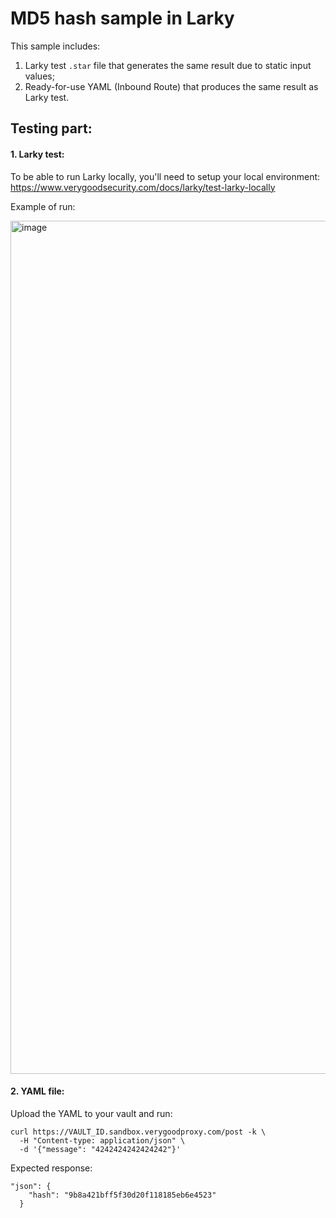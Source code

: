 # MD5 hash sample in Larky

This sample includes:
1. Larky test `.star` file that generates the same result due to static input values;
2. Ready-for-use YAML (Inbound Route) that produces the same result as Larky test.

## Testing part:

#### 1. Larky test:

To be able to run Larky locally, you'll need to setup your local environment:
https://www.verygoodsecurity.com/docs/larky/test-larky-locally

Example of run:

<img width="1365" alt="image" src="https://user-images.githubusercontent.com/78090218/195981392-eb3d1ca5-2638-4be3-bb39-d34e76b03ef0.png">

#### 2. YAML file:

Upload the YAML to your vault and run:
```
curl https://VAULT_ID.sandbox.verygoodproxy.com/post -k \
  -H "Content-type: application/json" \
  -d '{"message": "4242424242424242"}'
```

Expected response:
```
"json": {
    "hash": "9b8a421bff5f30d20f118185eb6e4523"
  }
```
